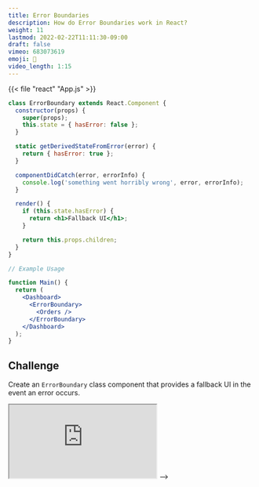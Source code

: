 ```yaml
---
title: Error Boundaries
description: How do Error Boundaries work in React?
weight: 11
lastmod: 2022-02-22T11:11:30-09:00
draft: false
vimeo: 683073619
emoji: 🚨
video_length: 1:15
---
```


{{< file "react" "App.js" >}}
```jsx
class ErrorBoundary extends React.Component {
  constructor(props) {
    super(props);
    this.state = { hasError: false };
  }

  static getDerivedStateFromError(error) {
    return { hasError: true };
  }

  componentDidCatch(error, errorInfo) {
    console.log('something went horribly wrong', error, errorInfo);
  }

  render() {
    if (this.state.hasError) {
      return <h1>Fallback UI</h1>;
    }

    return this.props.children;
  }
}

// Example Usage

function Main() {
  return (
    <Dashboard>
      <ErrorBoundary>
        <Orders />
      </ErrorBoundary>
    </Dashboard>
  );
}
```

## Challenge

Create an `ErrorBoundary` class component that provides a fallback UI in the event an error occurs. 

<div>
<iframe class="frame-full" src="https://stackblitz.com/edit/react-bhv9ih?embed=1&file=src/App.js"><iframe>
</div>


<!-- <iframe class="frame-full" src="https://stackblitz.com/edit/react-4xm5fc?embed=1&file=src/App.js"></iframe> -->